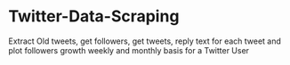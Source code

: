 # Twitter-Data-Scraping
Extract Old tweets, get followers, get tweets, reply text for each tweet and plot followers growth weekly and monthly basis for a Twitter User
